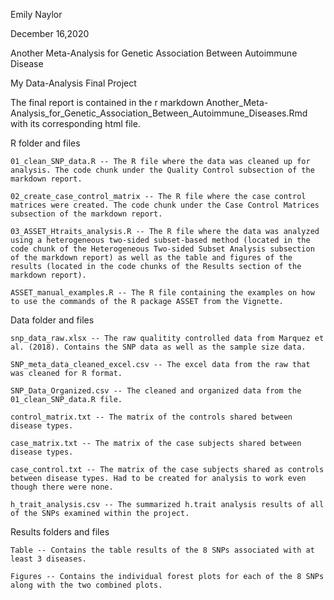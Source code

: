 Emily Naylor

December 16,2020

Another Meta-Analysis for Genetic Association Between Autoimmune Disease

My Data-Analysis Final Project


The final report is contained in the r markdown Another_Meta-Analysis_for_Genetic_Association_Between_Autoimmune_Diseases.Rmd with its corresponding html file.


R folder and files

	01_clean_SNP_data.R -- The R file where the data was cleaned up for analysis. The code chunk under the Quality Control subsection of the markdown report.

	02_create_case_control_matrix -- The R file where the case control matrices were created. The code chunk under the Case Control Matrices subsection of the markdown report.
	
	03_ASSET_Htraits_analysis.R -- The R file where the data was analyzed using a heterogeneous two-sided subset-based method (located in the code chunk of the Heterogeneous Two-sided Subset Analysis subsection of the markdown report) as well as the table and figures of the results (located in the code chunks of the Results section of the markdown report).
	
	ASSET_manual_examples.R -- The R file containing the examples on how to use the commands of the R package ASSET from the Vignette.

Data folder and files
	
	snp_data_raw.xlsx -- The raw qualitity controlled data from Marquez et al. (2018). Contains the SNP data as well as the sample size data.
	
	SNP_meta_data_cleaned_excel.csv -- The excel data from the raw that was cleaned for R format.
	
	SNP_Data_Organized.csv -- The cleaned and organized data from the 01_clean_SNP_data.R file.
	
	control_matrix.txt -- The matrix of the controls shared between disease types.
	
	case_matrix.txt -- The matrix of the case subjects shared between disease types.
	
	case_control.txt -- The matrix of the case subjects shared as controls between disease types. Had to be created for analysis to work even though there were none.
	
	h_trait_analysis.csv -- The summarized h.trait analysis results of all of the SNPs examined within the project. 

Results folders and files

	Table -- Contains the table results of the 8 SNPs associated with at least 3 diseases.
	
	Figures -- Contains the individual forest plots for each of the 8 SNPs along with the two combined plots. 
